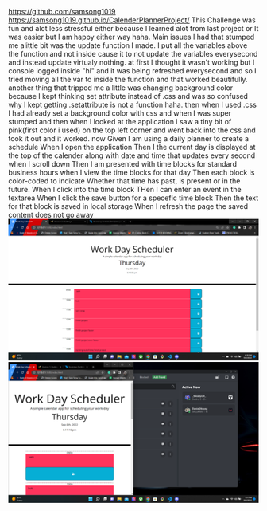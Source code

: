 https://github.com/samsong1019
https://samsong1019.github.io/CalenderPlannerProject/
This Challenge was fun and alot less stressful either because I learned alot from last project or It was easier but I am happy either way haha. Main issues I had that stumped me alittle bit was the update function I made. I put all the variables above the function and not inside cause it to not update the variables everysecond and instead update virtualy nothing. at first I thought it wasn't working but I console logged inside "hi" and it was being refreshed everysecond and so I tried moving all the var to inside the function and that worked beautifully. another thing that tripped me a little was changing background color because I kept thinking set attribute instead of .css and was so confused why I kept getting .setattribute is not a function haha. then when I used .css I had already set a background color with css and when I was super stumped and then when I looked at the application i saw a tiny bit of pink(first color i used) on the top left corner and went back into the css and took it out and it worked. now 
Given I am using a daily planner to create a schedule
When I open the application
Then I the current day is displayed at the top of the calender along with date and time that updates every second
when I scroll down
Then I am presented with time blocks for standard business hours
when I view the time blocks for that day
Then each block is color-coded to indicate Whether that time has past, is present or in the future.
When I click into the time block 
THen I can enter an event in the textarea
When I click the save button for a specefic time block
Then the text for that block is saved in local storage
When I refresh the page the saved content does not go away
<img src="./Assets/Screenshot (37).png">
<img src="./Assets/Screenshot (38).png">
